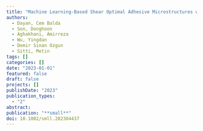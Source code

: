 ```yaml
---
title: "Machine Learning-Based Shear Optimal Adhesive Microstructures with Experimental Validation"
authors:
  - Dayan, Cem Balda
  - Son, Donghoon
  - Aghakhani, Amirreza
  - Wu, Yingdan
  - Demir Sinan Ozgun
  - Sitti, Metin
tags: []
categories: []
date: "2023-01-01"
featured: false
draft: false
projects: []
publishDate: "2023"
publication_types:
  - "2"
abstract:
publication: "**small**"
doi: 10.1002/smll.202304437
---
```

